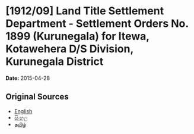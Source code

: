# [1912/09] Land Title Settlement Department - Settlement Orders No. 1899 (Kurunegala) for Itewa, Kotawehera D/S Division, Kurunegala District

**Date:** 2015-04-28

## Original Sources

- [English](https://documents.gov.lk/view/extra-gazettes/2015/4/1912-09_E.pdf)
- [සිංහල](https://documents.gov.lk/view/extra-gazettes/2015/4/1912-09_S.pdf)
- [தமிழ்](https://documents.gov.lk/view/extra-gazettes/2015/4/1912-09_T.pdf)
